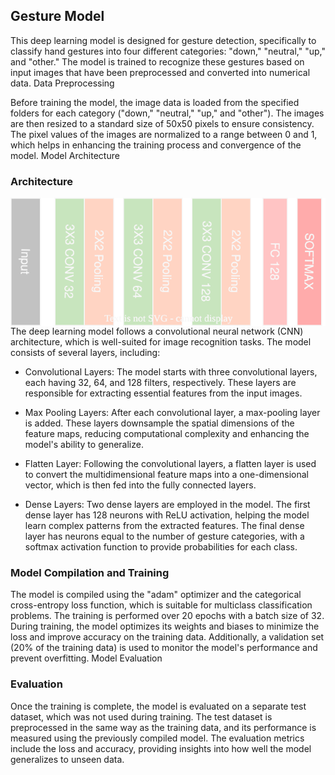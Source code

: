 ## Gesture Model

This deep learning model is designed for gesture detection, specifically to classify hand gestures into four different categories: "down," "neutral," "up," and "other." The model is trained to recognize these gestures based on input images that have been preprocessed and converted into numerical data.
Data Preprocessing

Before training the model, the image data is loaded from the specified folders for each category ("down," "neutral," "up," and "other"). The images are then resized to a standard size of 50x50 pixels to ensure consistency. The pixel values of the images are normalized to a range between 0 and 1, which helps in enhancing the training process and convergence of the model.
Model Architecture

### Architecture

<img src="gesture-model.drawio.svg" alt="gesture model architecture" align="right"/>

The deep learning model follows a convolutional neural network (CNN) architecture, which is well-suited for image recognition tasks. The model consists of several layers, including:


- Convolutional Layers: The model starts with three convolutional layers, each having 32, 64, and 128 filters, respectively. These layers are responsible for extracting essential features from the input images.

- Max Pooling Layers: After each convolutional layer, a max-pooling layer is added. These layers downsample the spatial dimensions of the feature maps, reducing computational complexity and enhancing the model's ability to generalize.

- Flatten Layer: Following the convolutional layers, a flatten layer is used to convert the multidimensional feature maps into a one-dimensional vector, which is then fed into the fully connected layers.

- Dense Layers: Two dense layers are employed in the model. The first dense layer has 128 neurons with ReLU activation, helping the model learn complex patterns from the extracted features. The final dense layer has neurons equal to the number of gesture categories, with a softmax activation function to provide probabilities for each class.


### Model Compilation and Training

The model is compiled using the "adam" optimizer and the categorical cross-entropy loss function, which is suitable for multiclass classification problems. The training is performed over 20 epochs with a batch size of 32. During training, the model optimizes its weights and biases to minimize the loss and improve accuracy on the training data. Additionally, a validation set (20% of the training data) is used to monitor the model's performance and prevent overfitting.
Model Evaluation


### Evaluation

Once the training is complete, the model is evaluated on a separate test dataset, which was not used during training. The test dataset is preprocessed in the same way as the training data, and its performance is measured using the previously compiled model. The evaluation metrics include the loss and accuracy, providing insights into how well the model generalizes to unseen data.
